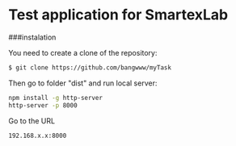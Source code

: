 # Test application for SmartexLab

###instalation

You need to create a clone of the repository:

```sh
$ git clone https://github.com/bangwww/myTask
```
Then go to folder "dist" and run local server:
```sh
npm install -g http-server
http-server -p 8000
```
Go to the URL
```sh
192.168.x.x:8000
```

